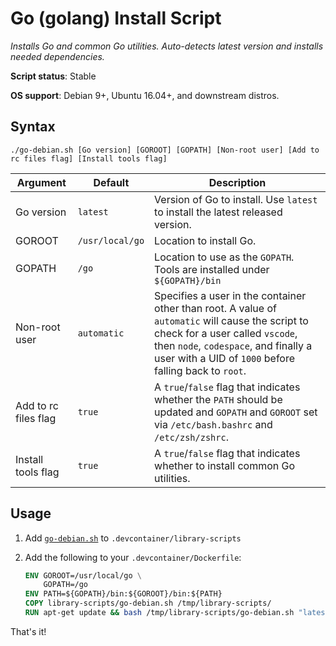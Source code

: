 # Go (golang) Install Script

*Installs Go and common Go utilities. Auto-detects latest version and installs needed dependencies.*

**Script status**: Stable

**OS support**: Debian 9+, Ubuntu 16.04+, and downstream distros.

## Syntax

```text
./go-debian.sh [Go version] [GOROOT] [GOPATH] [Non-root user] [Add to rc files flag] [Install tools flag]
```

|Argument|Default|Description|
|--------|-------|-----------|
|Go version|`latest`| Version of Go to install. Use `latest` to install the latest released version. |
|GOROOT|`/usr/local/go`| Location to install Go. |
|GOPATH|`/go`| Location to use as the `GOPATH`. Tools are installed under `${GOPATH}/bin` |
|Non-root user|`automatic`| Specifies a user in the container other than root. A value of `automatic` will cause the script to check for a user called `vscode`, then `node`, `codespace`, and finally a user with a UID of `1000` before falling back to `root`. |
| Add to rc files flag | `true` | A `true`/`false` flag that indicates whether the `PATH` should be updated and `GOPATH` and `GOROOT` set via `/etc/bash.bashrc` and `/etc/zsh/zshrc`. |
| Install tools flag | `true` | A `true`/`false` flag that indicates whether to install common Go utilities. |

## Usage

1. Add [`go-debian.sh`](../go-debian.sh) to `.devcontainer/library-scripts`

2. Add the following to your `.devcontainer/Dockerfile`:

    ```Dockerfile
    ENV GOROOT=/usr/local/go \
        GOPATH=/go
    ENV PATH=${GOPATH}/bin:${GOROOT}/bin:${PATH}
    COPY library-scripts/go-debian.sh /tmp/library-scripts/
    RUN apt-get update && bash /tmp/library-scripts/go-debian.sh "latest" "${GOROOT}" "${GOPATH}"
    ```

That's it!
